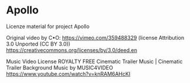 # Apollo
Licenze material for project Apollo


Original video by C•O: https://vimeo.com/359488329 (license Attribution 3.0 Unported (CC BY 3.0)) 
https://creativecommons.org/licenses/by/3.0/deed.en

Music Video License ROYALTY FREE Cinematic Trailer Music | Cinematic Trailer Background Music by MUSIC4VIDEO https://www.youtube.com/watch?v=knRAM6AHcKI
